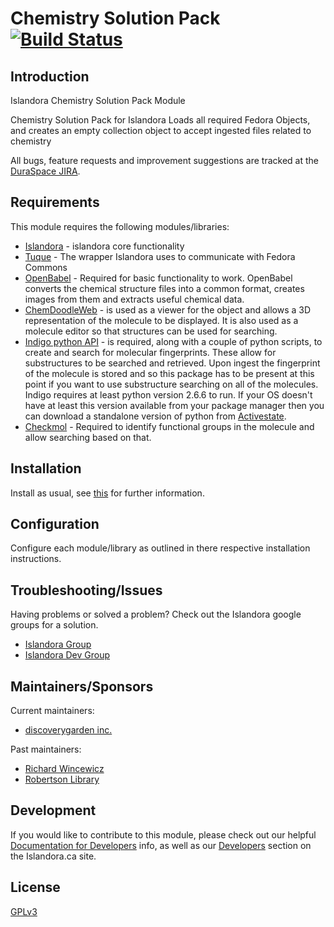 # Chemistry Solution Pack [![Build Status](https://travis-ci.org/discoverygarden/islandora_solution_pack_chemistry.png?branch=7.x)](https://travis-ci.org/discoverygarden/islandora_solution_pack_chemistry)

## Introduction

Islandora Chemistry Solution Pack Module

Chemistry Solution Pack for Islandora
Loads all required Fedora Objects, and creates an empty collection object to accept ingested files related to chemistry


All bugs, feature requests and improvement suggestions are tracked at the [DuraSpace JIRA](https://jira.duraspace.org/browse/ISLANDORA).

## Requirements

This module requires the following modules/libraries:

* [Islandora](https://github.com/islandora/islandora) - islandora core functionality
* [Tuque](https://github.com/islandora/tuque) - The wrapper Islandora uses to communicate with Fedora Commons
* [OpenBabel](http://openbabel.org) - Required for basic functionality to work. OpenBabel converts the chemical structure files into a common format, creates images from them and extracts useful chemical data.
* [ChemDoodleWeb](http://web.chemdoodle.com/) - is used as a viewer for the object and allows a 3D representation of the molecule to be displayed. It is also used as a molecule editor so that structures can be used for searching.
* [Indigo python API](http://ggasoftware.com/opensource/indigo) - is required, along with a couple of python scripts, to create and search for molecular fingerprints. These allow for substructures to be searched and retrieved. Upon ingest the fingerprint of the molecule is stored and so this package has to be present at this point if you want to use substructure searching on all of the molecules. Indigo requires at least python version 2.6.6 to run. If your OS doesn't have at least this version available from your package manager then you can download a standalone version of python from [Activestate](https://www.activestate.com/activepython).
* [Checkmol](http://merian.pch.univie.ac.at/~nhaider/cheminf/cmmm.html) - Required to identify functional groups in the molecule and allow searching based on that.

## Installation

Install as usual, see [this](https://drupal.org/documentation/install/modules-themes/modules-7) for further information.

## Configuration

Configure each module/library as outlined in there respective installation instructions.

## Troubleshooting/Issues

Having problems or solved a problem? Check out the Islandora google groups for a solution.

* [Islandora Group](https://groups.google.com/forum/?hl=en&fromgroups#!forum/islandora)
* [Islandora Dev Group](https://groups.google.com/forum/?hl=en&fromgroups#!forum/islandora-dev)

## Maintainers/Sponsors

Current maintainers:

* [discoverygarden inc.](https://github.com/discoverygarden)

Past maintainers:

* [Richard Wincewicz](https://github.com/rwincewicz)
* [Robertson Library](https://github.com/roblib)

## Development

If you would like to contribute to this module, please check out our helpful [Documentation for Developers](https://github.com/Islandora/islandora/wiki#wiki-documentation-for-developers) info, as well as our [Developers](http://islandora.ca/developers) section on the Islandora.ca site.

## License

[GPLv3](http://www.gnu.org/licenses/gpl-3.0.txt)
